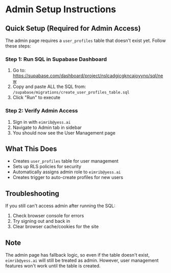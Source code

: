 # Admin Setup Instructions

## Quick Setup (Required for Admin Access)

The admin page requires a `user_profiles` table that doesn't exist yet. Follow these steps:

### Step 1: Run SQL in Supabase Dashboard

1. Go to: https://supabase.com/dashboard/project/nslcadgicgkncajoyyno/sql/new
2. Copy and paste ALL the SQL from: `/supabase/migrations/create_user_profiles_table.sql`
3. Click "Run" to execute

### Step 2: Verify Admin Access

1. Sign in with `eimrib@yess.ai` 
2. Navigate to Admin tab in sidebar
3. You should now see the User Management page

## What This Does

- Creates `user_profiles` table for user management
- Sets up RLS policies for security
- Automatically assigns admin role to `eimrib@yess.ai`
- Creates trigger to auto-create profiles for new users

## Troubleshooting

If you still can't access admin after running the SQL:

1. Check browser console for errors
2. Try signing out and back in
3. Clear browser cache/cookies for the site

## Note

The admin page has fallback logic, so even if the table doesn't exist, `eimrib@yess.ai` will still be treated as admin. However, user management features won't work until the table is created.